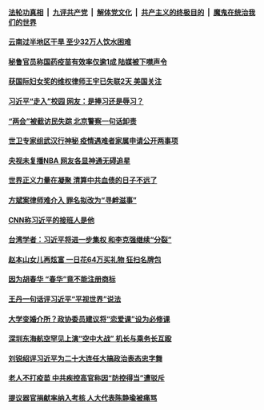 

####  [法轮功真相](../../../../basic/blob/master/README.md?t=03091830) &nbsp;|&nbsp; [九评共产党](../../../../9ping.md/blob/master/README.md?t=03091830) &nbsp;|&nbsp; [解体党文化](../../../../jtdwh.md/blob/master/README.md?t=03091830)  &nbsp;|&nbsp; [共产主义的终极目的](../../../../gczydzjmd.md/blob/master/README.md?t=03091830) &nbsp;|&nbsp; [魔鬼在统治我们的世界](../../../../mgztzwmdsj.md/blob/master/README.md?t=03091830) 

#### [云南过半地区干旱 至少32万人饮水困难](../pages/soh5/482312.md?t=03091830) 
#### [秘鲁官员称国药疫苗有效率仅逾1成 陆媒被下噤声令](../pages/soh5/482294.md?t=03091830) 
#### [获国际妇女奖的维权律师王宇已失联2天 美国关注](../pages/soh5/482264.md?t=03091830) 
#### [习近平“走入”校园  网友：是捧习还是辱习？](../pages/soh5/482237.md?t=03091830) 
#### [“两会”被截访民失踪 北京警察一句话卸责](../pages/soh5/482222.md?t=03091830) 
#### [世卫专家组武汉行神秘 疫情遇难者家属申请公开两事项](../pages/soh5/482177.md?t=03091830) 
#### [央视未复播NBA 网友各显神通无碍追星](../pages/soh5/482159.md?t=03091830) 
#### [世界正义力量在凝聚 清算中共血债的日子不远了](../pages/soh5/482147.md?t=03091830) 
#### [方斌案律师难介入 罪名拟改为“寻衅滋事”](../pages/soh5/482030.md?t=03091830) 
#### [CNN称习近平的接班人是他](../pages/soh5/482039.md?t=03091830) 
#### [台湾学者：习近平将进一步集权 和李克强继续“分裂”](../pages/soh5/482036.md?t=03091830) 
#### [赵本山女儿再炫富 一日花64万买礼物 狂扫名牌包](../pages/soh5/482006.md?t=03091830) 
#### [因为胡春华 “春华”竟不能注册商标](../pages/soh5/481997.md?t=03091830) 
#### [王丹一句话评习近平“平视世界”说法](../pages/soh5/481982.md?t=03091830) 
#### [ 大学变婚介所？政协委员建议将“恋爱课”设为必修课  ](../pages/soh5/481943.md?t=03091830) 
#### [深圳东海航空罕见上演“空中大战” 机长与乘务长互殴](../pages/soh5/481928.md?t=03091830) 
#### [刘锐绍评习近平为二十大连任大搞政治表态忠字舞](../pages/soh5/481922.md?t=03091830) 
#### [老人不打疫苗 中共疾控高官称因“防控得当”遭驳斥](../pages/soh5/481892.md?t=03091830) 
#### [提议器官捐献率纳入考核 人大代表陈静瑜被痛骂](../pages/soh5/481895.md?t=03091830) 
